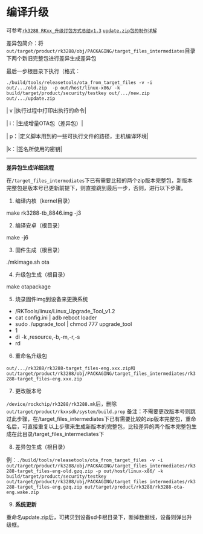 #  编译升级 

可参考[`rk3288 RKxx_升级打包方式总结v1.3`](http://wenku.baidu.com/link?url=uz3k1AG_krK_GcjDVxU3eYtKh9W1EVYLyQAoREiK-GickkPcDj0yfM4jmExR5-_l4IFdAjqpuFDfOT1oF-DBe7x3tgZtkoHIPp7njKDAcK3)   [`update.zip包的制作详解`](http://blog.csdn.net/late0001/article/details/51819700)

差异包简介：将`out/target/product/rk3288/obj/PACKAGING/target_files_intermediates`目录下两个新旧完整包进行差异生成差异包

最后一步根目录下执行（格式：

  `./build/tools/releasetools/ota_from_target_files -v -i  out/.../old.zip  -p out/host/linux-x86/ -k build/target/product/security/testkey out/.../new.zip  out/.../update.zip`

 | v |执行过程中打印出执行的命令|
 
| i：|生成增量OTA包（差异包）|
 
| p：|定义脚本用到的一些可执行文件的路径，主机编译环境| 
 
 |k：|签名所使用的密钥|
 
---------------------------------------------------------------
**差异包生成详细流程**

在`/target_files_intermediates`下已有需要比较的两个zip版本完整包，新版本完整包是版本号已更新前提下，则直接跳到最后一步，否则，进行以下步骤。

1. 编译内核（kernel目录）

make rk3288-tb_8846.img -j3

2. 编译安卓（根目录）

make -j6

3. 固件生成（根目录）

./mkimage.sh ota

4. 升级包生成（根目录）

make otapackage

5. 烧录固件img到设备来更换系统

- /RKTools/linux/Linux_Upgrade_Tool_v1.2
- cat config.ini |  adb reboot loader
- sudo ./upgrade_tool |  chmod 777 upgrade_tool
- 1
- di -k ,resource,-b,-m,-r,-s
- rd

6. 重命名升级包

`out/.../rk3288/rk3288-target_files-eng.xxx.zip和out/target/product/rk3288/obj/PACKAGING/target_files_intermediates/rk3288-target_files-eng.xxx.zip`

7. 更改版本号

`/device/rockchip/rk3288/rk3288.mk`后，删除`out/target/product/rkxxsdk/system/build.prop`
  备注：不需要更改版本号则跳过此步骤，在/target_files_intermediates下已有需要比较的zip版本完整包，重命名后，可直接重复以上步骤来生成新版本的完整包，比较差异的两个版本完整包生成在此目录/target_files_intermediates下
  
8. 差异包生成（根目录）

例：`./build/tools/releasetools/ota_from_target_files -v -i out/target/product/rk3288/obj/PACKAGING/target_files_intermediates/rk3288-target_files-eng-old.gzq.zip -p out/host/linux-x86/ -k build/target/product/security/testkey out/target/product/rk3288/obj/PACKAGING/target_files_intermediates/rk3288-target_files-eng.gzq.zip out/target/product/rk3288/rk3288-ota-eng.wake.zip`

9. **系统更新**

重命名update.zip后，可拷贝到设备sd卡根目录下，断掉数据线，设备则弹出升级框。

